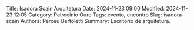 Title: Isadora Scain Arquitetura
Date: 2024-11-23 09:00
Modified: 2024-11-23 12:05
Category: Patrocinio Ouro
Tags: evento, encontro
Slug: isadora-scain
Authors: Perceu Bertoletti
Summary: Escritorio de arquitetura.